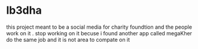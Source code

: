 # lb3dha
this project meant to be a social media for charity foundtion and the people work on it .
stop working on it becuse i found another app called megaKher do the same job and it is not area to compate on it 
